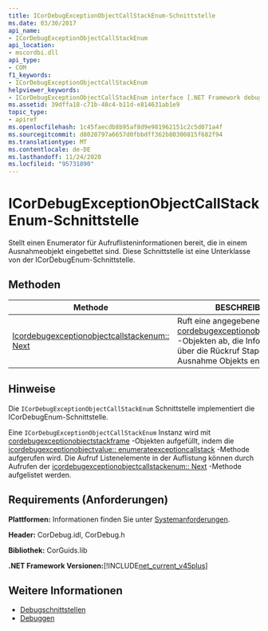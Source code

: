 ```yaml
---
title: ICorDebugExceptionObjectCallStackEnum-Schnittstelle
ms.date: 03/30/2017
api_name:
- ICorDebugExceptionObjectCallStackEnum
api_location:
- mscordbi.dll
api_type:
- COM
f1_keywords:
- ICorDebugExceptionObjectCallStackEnum
helpviewer_keywords:
- ICorDebugExceptionObjectCallStackEnum interface [.NET Framework debugging]
ms.assetid: 39dffa18-c71b-48c4-b11d-e814631ab1e9
topic_type:
- apiref
ms.openlocfilehash: 1c45faecdb8b95af8d9e981962151c2c5d071a4f
ms.sourcegitcommit: d8020797a6657d0fbbdff362b80300815f682f94
ms.translationtype: MT
ms.contentlocale: de-DE
ms.lasthandoff: 11/24/2020
ms.locfileid: "95731890"
---
```

# <a name="icordebugexceptionobjectcallstackenum-interface"></a>ICorDebugExceptionObjectCallStackEnum-Schnittstelle

Stellt einen Enumerator für Aufruflisteninformationen bereit, die in einem Ausnahmeobjekt eingebettet sind. Diese Schnittstelle ist eine Unterklasse von der ICorDebugEnum-Schnittstelle.  
  
## <a name="methods"></a>Methoden  
  
|Methode|BESCHREIBUNG|  
|------------|-----------------|  
|[Icordebugexceptionobjectcallstackenum:: Next](icordebugexceptionobjectcallstackenum-next-method.md)|Ruft eine angegebene Anzahl von [cordebugexceptionobjectstackframe](cordebugexceptionobjectstackframe-structure.md) -Objekten ab, die Informationen über die Rückruf Stapel eines Ausnahme Objekts enthalten.|  
  
## <a name="remarks"></a>Hinweise  

 Die `ICorDebugExceptionObjectCallStackEnum` Schnittstelle implementiert die ICorDebugEnum-Schnittstelle.  
  
 Eine `ICorDebugExceptionObjectCallStackEnum` Instanz wird mit [cordebugexceptionobjectstackframe](cordebugexceptionobjectstackframe-structure.md) -Objekten aufgefüllt, indem die [icordebugexceptionobjectvalue:: enumerateexceptioncallstack](icordebugexceptionobjectvalue-enumerateexceptioncallstack-method.md) -Methode aufgerufen wird. Die Aufruf Listenelemente in der Auflistung können durch Aufrufen der [icordebugexceptionobjectcallstackenum:: Next](icordebugexceptionobjectcallstackenum-next-method.md) -Methode aufgelistet werden.  
  
## <a name="requirements"></a>Requirements (Anforderungen)  

 **Plattformen:** Informationen finden Sie unter [Systemanforderungen](../../get-started/system-requirements.md).  
  
 **Header:** CorDebug.idl, CorDebug.h  
  
 **Bibliothek:** CorGuids.lib  
  
 **.NET Framework Versionen:**[!INCLUDE[net_current_v45plus](../../../../includes/net-current-v45plus-md.md)]  
  
## <a name="see-also"></a>Weitere Informationen

- [Debugschnittstellen](debugging-interfaces.md)
- [Debuggen](index.md)
